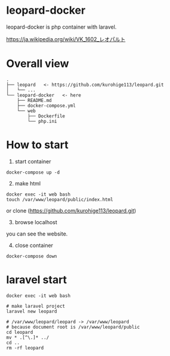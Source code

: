 # leopard-docker
leopard-docker is php container with laravel.

https://ja.wikipedia.org/wiki/VK_1602_レオパルト

# Overall view
```
.
├── leopard   <- https://github.com/kurohige113/leopard.git
│   └── ...
└── leopard-docker   <- here
    ├── README.md
    ├── docker-compose.yml
    └── web
        ├── Dockerfile
        └── php.ini
```

# How to start

1. start container
```
docker-compose up -d
```

2. make html
```
docker exec -it web bash
touch /var/www/leopard/public/index.html
```
or clone (https://github.com/kurohige113/leopard.git)

3. browse localhost

you can see the website.

4. close container

```
docker-compose down
```

# laravel start
```
docker exec -it web bash

# make laravel project
laravel new leopard 

# /var/www/leopard/leopard -> /var/www/leopard
# because document root is /var/www/leopard/public
cd leopard
mv * .[^\.]* ../
cd ..
rm -rf leopard
```
